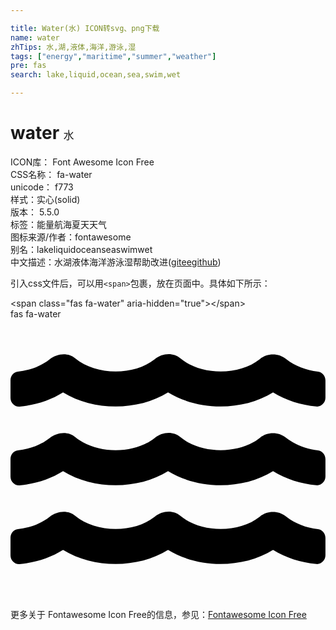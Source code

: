 ```yaml
---

title: Water(水) ICON转svg、png下载
name: water
zhTips: 水,湖,液体,海洋,游泳,湿
tags: ["energy","maritime","summer","weather"]
pre: fas
search: lake,liquid,ocean,sea,swim,wet

---
```


# water  <small style="font-size: 60%;font-weight: 100">水</small>


<div class="detail-page">
<p>
<span>
ICON库：
<span class="badge-secondary badge">Font Awesome Icon Free</span> 
</span>
<br/>
<span>
CSS名称：
<span class="badge-secondary badge">fa-water</span> 
</span>
<br/>
<span>
unicode：
<span class="badge-secondary badge">f773</span> 
<copy-btn content='f773' btn-title=""></copy-btn>
<copy-btn :content='String.fromCodePoint(parseInt("f773", 16))' btn-title="复制U"></copy-btn>
</span><br/><span>样式：<span class="badge-light badge">实心(solid)</span></span>
<br/>
<span>
版本：
<span class="badge-secondary badge">5.5.0</span> 
</span><br/><span>标签：<span class="badge-light badge"><router-link to="/tags/energy.html">能量</router-link></span><span class="badge-light badge"><router-link to="/tags/maritime.html">航海</router-link></span><span class="badge-light badge"><router-link to="/tags/summer.html">夏天</router-link></span><span class="badge-light badge"><router-link to="/tags/weather.html">天气</router-link></span></span>
<br/>
<span>图标来源/作者：<span class="badge-light badge">fontawesome</span></span> 
<br/>
<span>别名：<span class="badge-light badge">lake</span><span class="badge-light badge">liquid</span><span class="badge-light badge">ocean</span><span class="badge-light badge">sea</span><span class="badge-light badge">swim</span><span class="badge-light badge">wet</span></span><br/><span class="zh-detail">中文描述：<span class="badge-primary badge">水</span><span class="badge-primary badge">湖</span><span class="badge-primary badge">液体</span><span class="badge-primary badge">海洋</span><span class="badge-primary badge">游泳</span><span class="badge-primary badge">湿</span><span class="help-link"><span>帮助改进</span>(<a href="https://gitee.com/liuwave/icon-helper/edit/master/json/fontawesome/solid/water.json" target="_blank" rel="noopener noreferrer">gitee</a><a href="https://github.com/liuwave/icon-helper/edit/master/json/fontawesome/solid/water.json" target="_blank" rel="noopener noreferrer">github</a></span>)</span><br/>
</p>
</div>
<div class="alert alert-dark">
  <i class="fas fa-water fa-xs"></i>
  <i class="fas fa-water fa-sm"></i>
  <i class="fas fa-water fa-lg"></i>
  <i class="fas fa-water fa-2x"></i>
  <i class="fas fa-water fa-3x"></i>
  <i class="fas fa-water fa-5x"></i>
  <i class="fas fa-water fa-7x"></i>
</div>
<div>
  <p>引入css文件后，可以用<code>&lt;span&gt;</code>包裹，放在页面中。具体如下所示：    
  </p>
  <div class="alert alert-primary" style="font-size: 14px">
    &lt;span class="fas fa-water" aria-hidden="true"&gt;&lt;/span&gt;
    <copy-btn content='<span class="fas fa-water" aria-hidden="true"></span>'></copy-btn>
  </div>
  <div class="alert alert-secondary">
    <i class="fas fa-water"
    style="font-size: 24px"
    aria-hidden="true"></i> fas fa-water
    <copy-btn content="fas fa-water" btn-title="复制图标名称"></copy-btn>
  </div>
</div>
<div id="svg" class="svg-wrap">
<svg xmlns="http://www.w3.org/2000/svg" viewBox="0 0 576 512"><path d="M562.1 383.9c-21.5-2.4-42.1-10.5-57.9-22.9-14.1-11.1-34.2-11.3-48.2 0-37.9 30.4-107.2 30.4-145.7-1.5-13.5-11.2-33-9.1-46.7 1.8-38 30.1-106.9 30-145.2-1.7-13.5-11.2-33.3-8.9-47.1 2-15.5 12.2-36 20.1-57.7 22.4-7.9.8-13.6 7.8-13.6 15.7v32.2c0 9.1 7.6 16.8 16.7 16 28.8-2.5 56.1-11.4 79.4-25.9 56.5 34.6 137 34.1 192 0 56.5 34.6 137 34.1 192 0 23.3 14.2 50.9 23.3 79.1 25.8 9.1.8 16.7-6.9 16.7-16v-31.6c.1-8-5.7-15.4-13.8-16.3zm0-144c-21.5-2.4-42.1-10.5-57.9-22.9-14.1-11.1-34.2-11.3-48.2 0-37.9 30.4-107.2 30.4-145.7-1.5-13.5-11.2-33-9.1-46.7 1.8-38 30.1-106.9 30-145.2-1.7-13.5-11.2-33.3-8.9-47.1 2-15.5 12.2-36 20.1-57.7 22.4-7.9.8-13.6 7.8-13.6 15.7v32.2c0 9.1 7.6 16.8 16.7 16 28.8-2.5 56.1-11.4 79.4-25.9 56.5 34.6 137 34.1 192 0 56.5 34.6 137 34.1 192 0 23.3 14.2 50.9 23.3 79.1 25.8 9.1.8 16.7-6.9 16.7-16v-31.6c.1-8-5.7-15.4-13.8-16.3zm0-144C540.6 93.4 520 85.4 504.2 73 490.1 61.9 470 61.7 456 73c-37.9 30.4-107.2 30.4-145.7-1.5-13.5-11.2-33-9.1-46.7 1.8-38 30.1-106.9 30-145.2-1.7-13.5-11.2-33.3-8.9-47.1 2-15.5 12.2-36 20.1-57.7 22.4-7.9.8-13.6 7.8-13.6 15.7v32.2c0 9.1 7.6 16.8 16.7 16 28.8-2.5 56.1-11.4 79.4-25.9 56.5 34.6 137 34.1 192 0 56.5 34.6 137 34.1 192 0 23.3 14.2 50.9 23.3 79.1 25.8 9.1.8 16.7-6.9 16.7-16v-31.6c.1-8-5.7-15.4-13.8-16.3z"/></svg>
</div>
<detail full-name='fa-water'></detail>
    
<div><p>更多关于  Fontawesome Icon Free的信息，参见：<a target="_blank" href="https://iconhelper.cn/fontawesome.html">Fontawesome Icon Free</a>
</p></div>
